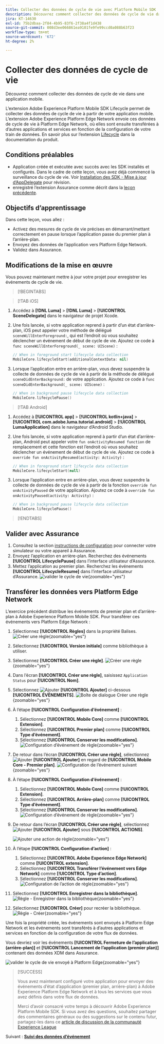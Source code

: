 ```yaml
---
title: Collecter des données de cycle de vie avec Platform Mobile SDK
description: Découvrez comment collecter des données de cycle de vie dans une application mobile.
jira: KT-14630
exl-id: 75b2dbaa-2f84-4b95-83f6-2f38a4f1d438
source-git-commit: 008d3ee066861ea9101fe9fe99ccd0a088b63f23
workflow-type: tm+mt
source-wordcount: '672'
ht-degree: 2%

---
```


# Collecter des données de cycle de vie

Découvrez comment collecter des données de cycle de vie dans une application mobile.

L’extension Adobe Experience Platform Mobile SDK Lifecycle permet de collecter des données de cycle de vie à partir de votre application mobile. L’extension Adobe Experience Platform Edge Network envoie ces données de cycle de vie à Platform Edge Network, où elles sont ensuite transférées à d’autres applications et services en fonction de la configuration de votre train de données. En savoir plus sur l’extension [Lifecycle](https://developer.adobe.com/client-sdks/documentation/lifecycle-for-edge-network/) dans la documentation du produit.


## Conditions préalables

* Application créée et exécutée avec succès avec les SDK installés et configurés. Dans le cadre de cette leçon, vous avez déjà commencé la surveillance du cycle de vie. Voir [Installation des SDK - Mise à jour d’AppDelegate](install-sdks.md#update-appdelegate) pour révision.
* enregistré l’extension Assurance comme décrit dans la [leçon précédente](install-sdks.md).

## Objectifs d’apprentissage

Dans cette leçon, vous allez :

<!--
* Add lifecycle field group to the schema.
* -->
* Activez des mesures de cycle de vie précises en démarrant/mettant correctement en pause lorsque l’application passe du premier plan à l’arrière-plan.
* Envoyez des données de l’application vers Platform Edge Network.
* Validez dans Assurance.

<!--
## Add lifecycle field group to schema

The Consumer Experience Event field group you added in the [previous lesson](create-schema.md) already contains the lifecycle fields, so you can skip this step. If you don't use Consumer Experience Event field group in your own app, you can add the lifecycle fields by doing the following:

1. Navigate to the schema interface as described in the [previous lesson](create-schema.md).
1. Open the **Luma Mobile App Event Schema** schema and select **[!UICONTROL Add]** next to Field groups.
    ![select add](assets/lifecycle-add.png){zoomable="yes"}
1. In the search bar, enter "lifecycle".
1. Select the checkbox next to **[!UICONTROL AEP Mobile Lifecycle Details]**.
1. Select **[!UICONTROL Add field groups]**.
    ![add field group](assets/lifecycle-lifecycle-field-group.png){zoomable="yes"}
1. Select **[!UICONTROL Save]**.
    ![save](assets/lifecycle-lifecycle-save.png){zoomable="yes"}
-->

## Modifications de la mise en œuvre

Vous pouvez maintenant mettre à jour votre projet pour enregistrer les événements de cycle de vie.

>[!BEGINTABS]

>[!TAB iOS]

1. Accédez à **[!DNL Luma]** > **[!DNL Luma]** > **[!UICONTROL SceneDelegate]** dans le navigateur de projet Xcode.

1. Une fois lancée, si votre application reprend à partir d’un état d’arrière-plan, iOS peut appeler votre méthode de délégué `sceneWillEnterForeground:`, qui est l’endroit où vous souhaitez déclencher un événement de début de cycle de vie. Ajoutez ce code à `func sceneWillEnterForeground(_ scene: UIScene)` :

   ```swift
   // When in foreground start lifecycle data collection
   MobileCore.lifecycleStart(additionalContextData: nil)
   ```

1. Lorsque l’application entre en arrière-plan, vous devez suspendre la collecte de données de cycle de vie à partir de la méthode de délégué `sceneDidEnterBackground:` de votre application. Ajoutez ce code à `func sceneDidEnterBackground(_ scene: UIScene)` :

   ```swift
   // When in background pause lifecycle data collection
   MobileCore.lifecyclePause()
   ```

>[!TAB Android]

1. Accédez à **[!UICONTROL app]** > **[!UICONTROL kotlin+java]** > **[!UICONTROL com.adobe.luma.tutorial.android]** > **[!UICONTROL LumaApplication]** dans le navigateur d’Android Studio.

1. Une fois lancée, si votre application reprend à partir d’un état d’arrière-plan, Android peut appeler votre `fun onActivityResumed function` de remplacement et cette fonction est l’endroit où vous souhaitez déclencher un événement de début de cycle de vie. Ajoutez ce code à `override fun onActivityResumed(activity: Activity)` :

   ```kotlin
   // When in foreground start lifecycle data collection
   MobileCore.lifecycleStart(null)
   ```

1. Lorsque l’application entre en arrière-plan, vous devez suspendre la collecte de données de cycle de vie à partir de la fonction `override fun onActivityPaused` de votre application. Ajoutez ce code à `override fun onActivityPaused(activity: Activity)` :

   ```swift
   // When in background pause lifecycle data collection
   MobileCore.lifecyclePause()
   ```

>[!ENDTABS]


## Valider avec Assurance

1. Consultez la section [instructions de configuration](assurance.md#connecting-to-a-session) pour connecter votre simulateur ou votre appareil à Assurance.
1. Envoyez l’application en arrière-plan. Recherchez des événements **[!UICONTROL LifecyclePause]** dans l’interface utilisateur d’Assurance.
1. Mettez l’application au premier plan. Recherchez les événements **[!UICONTROL LifecycleResume]** dans l’interface utilisateur d’Assurance.
   ![valider le cycle de vie](assets/lifecycle-lifecycle-assurance.png){zoomable="yes"}


## Transférer les données vers Platform Edge Network

L’exercice précédent distribue les événements de premier plan et d’arrière-plan à Adobe Experience Platform Mobile SDK. Pour transférer ces événements vers Platform Edge Network :

1. Sélectionnez **[!UICONTROL Règles]** dans la propriété Balises.
   ![Créer une règle](assets/rule-create.png){zoomable="yes"}
1. Sélectionnez **[!UICONTROL Version initiale]** comme bibliothèque à utiliser.
1. Sélectionnez **[!UICONTROL Créer une règle]**.
   ![Créer une règle](assets/rules-create-new.png){zoomable="yes"}
1. Dans l’écran **[!UICONTROL Créer une règle]**, saisissez `Application Status` pour **[!UICONTROL Nom]**.
1. Sélectionnez ![Ajouter](https://spectrum.adobe.com/static/icons/workflow_18/Smock_AddCircle_18_N.svg) **[!UICONTROL Ajouter]** ci-dessous **[!UICONTROL ÉVÉNEMENTS]**.
   ![ Boîte de dialogue Créer une règle ](assets/rule-create-name.png){zoomable="yes"}
1. À l’étape **[!UICONTROL Configuration d’événement]** :
   1. Sélectionnez **[!UICONTROL Mobile Core]** comme **[!UICONTROL Extension]**.
   1. Sélectionnez **[!UICONTROL Premier plan]** comme **[!UICONTROL Type d’événement]**.
   1. Sélectionnez **[!UICONTROL Conserver les modifications]**.
      ![Configuration d’événement de règle](assets/rule-event-configuration.png){zoomable="yes"}
1. De retour dans l’écran **[!UICONTROL Créer une règle]**, sélectionnez ![Ajouter](https://spectrum.adobe.com/static/icons/workflow_18/Smock_AddCircle_18_N.svg) **[!UICONTROL Ajouter]** en regard de **[!UICONTROL Mobile Core - Premier plan]**.
   ![Configuration de l’événement suivant](assets/rule-event-configuration-next.png){zoomable="yes"}
1. À l’étape **[!UICONTROL Configuration d’événement]** :
   1. Sélectionnez **[!UICONTROL Mobile Core]** comme **[!UICONTROL Extension]**.
   1. Sélectionnez **[!UICONTROL Arrière-plan]** comme **[!UICONTROL Type d’événement]**.
   1. Sélectionnez **[!UICONTROL Conserver les modifications]**.
      ![Configuration d’événement de règle](assets/rule-event-configuration-background.png){zoomable="yes"}
1. De retour dans l’écran **[!UICONTROL Créer une règle]**, sélectionnez ![Ajouter](https://spectrum.adobe.com/static/icons/workflow_18/Smock_AddCircle_18_N.svg) **[!UICONTROL Ajouter]** sous **[!UICONTROL ACTIONS]**.

   ![Ajouter une action de règle](assets/rule-action-button.png){zoomable="yes"}

1. À l’étape **[!UICONTROL Configuration d’action]** :
   1. Sélectionnez **[!UICONTROL Adobe Experience Edge Network]** comme **[!UICONTROL extension]**.
   1. Sélectionnez **[!UICONTROL Transférer l’événement vers Edge Network]** comme **[!UICONTROL Type d’action]**.
   1. Sélectionnez **[!UICONTROL Conserver les modifications]**.
      ![Configuration de l’action de règle](assets/rule-action-configuration.png){zoomable="yes"}
1. Sélectionnez **[!UICONTROL Enregistrer dans la bibliothèque]**.
   ![Règle - Enregistrer dans la bibliothèque ](assets/rule-save-to-library.png){zoomable="yes"}
1. Sélectionnez **[!UICONTROL Créer]** pour recréer la bibliothèque.
   ![Règle - Créer](assets/rule-build.png){zoomable="yes"}

Une fois la propriété créée, les événements sont envoyés à Platform Edge Network et les événements sont transférés à d’autres applications et services en fonction de la configuration de votre flux de données.

Vous devriez voir les événements **[!UICONTROL Fermeture de l’application (arrière-plan)]** et **[!UICONTROL Lancement de l’application (premier plan)]** contenant des données XDM dans Assurance.

![valider le cycle de vie envoyé à Platform Edge](assets/lifecycle-edge-assurance.png){zoomable="yes"}

>[!SUCCESS]
>
>Vous avez maintenant configuré votre application pour envoyer des événements d’état d’application (premier plan, arrière-plan) à Adobe Experience Platform Edge Network et à tous les services que vous avez définis dans votre flux de données.
>
> Merci d’avoir consacré votre temps à découvrir Adobe Experience Platform Mobile SDK. Si vous avez des questions, souhaitez partager des commentaires généraux ou des suggestions sur le contenu futur, partagez-les dans ce [article de discussion de la communauté Experience League](https://experienceleaguecommunities.adobe.com/t5/adobe-experience-platform-data/tutorial-discussion-implement-adobe-experience-cloud-in-mobile/td-p/443796)

Suivant : **[Suivi des données d’événement](events.md)**
